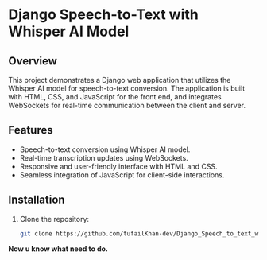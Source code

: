 
# Django Speech-to-Text with Whisper AI Model

## Overview

This project demonstrates a Django web application that utilizes the Whisper AI model for speech-to-text conversion. The application is built with HTML, CSS, and JavaScript for the front end, and integrates WebSockets for real-time communication between the client and server.

## Features

- Speech-to-text conversion using Whisper AI model.
- Real-time transcription updates using WebSockets.
- Responsive and user-friendly interface with HTML and CSS.
- Seamless integration of JavaScript for client-side interactions.

## Installation

1. Clone the repository:

   ```bash
   git clone https://github.com/tufailKhan-dev/Django_Speech_to_text_websocket


<b>Now u know what need to do.</b>

